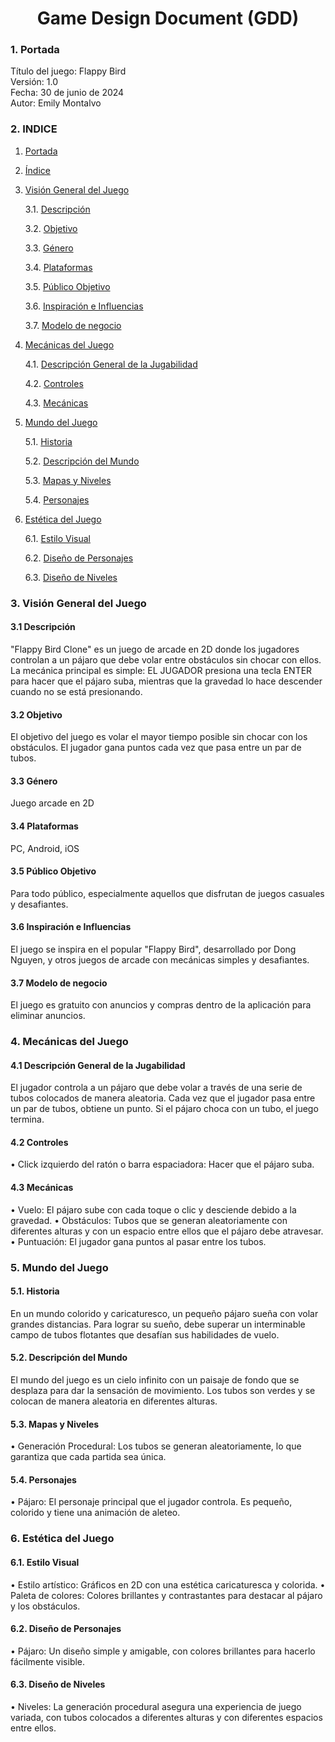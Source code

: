 # <center>Game Design Document (GDD)

<div id='id1' />

### 1. Portada

Título del juego: Flappy Bird  
Versión: 1.0  
Fecha: 30 de junio de 2024  
Autor: Emily Montalvo

<div id='id2' />

### 2. INDICE

1. [Portada](#id1)

2. [Índice](#id2)

3. [Visión General del Juego](#id3)

   3.1. [Descripción](#id31)

   3.2. [Objetivo](#id32)

   3.3. [Género](#id33)

   3.4. [Plataformas](#id34)

   3.5. [Público Objetivo](#id35)

   3.6. [Inspiración e Influencias](#id36)

   3.7. [Modelo de negocio](#id37)

4. [Mecánicas del Juego](#id4)

   4.1. [Descripción General de la Jugabilidad](#id41)

   4.2. [Controles](#id42)

   4.3. [Mecánicas](#id43)

5. [Mundo del Juego](#id5)

   5.1. [Historia](#id51)

   5.2. [Descripción del Mundo](#id52)

   5.3. [Mapas y Niveles](#id53)

   5.4. [Personajes](#id54)

6. [Estética del Juego](#id6)

   6.1. [Estilo Visual](#id61)

   6.2. [Diseño de Personajes](#id62)

   6.3. [Diseño de Niveles](#id63)

<div id='id3' />

### 3. Visión General del Juego

<div id='id31' />

#### 3.1 Descripción

"Flappy Bird Clone" es un juego de arcade en 2D donde los jugadores controlan a un pájaro que debe volar entre obstáculos sin chocar con ellos. La mecánica principal es simple: EL JUGADOR presiona una tecla ENTER para hacer que el pájaro suba, mientras que la gravedad lo hace descender cuando no se está presionando.

<div id='id32' />

#### 3.2 Objetivo

El objetivo del juego es volar el mayor tiempo posible sin chocar con los obstáculos. El jugador gana puntos cada vez que pasa entre un par de tubos.

<div id='id33' />

#### 3.3 Género

Juego arcade en 2D

<div id='id34' />

#### 3.4 Plataformas

PC, Android, iOS

<div id='id35' />

#### 3.5 Público Objetivo

Para todo público, especialmente aquellos que disfrutan de juegos casuales y desafiantes.

<div id='id36' />

#### 3.6 Inspiración e Influencias

El juego se inspira en el popular "Flappy Bird", desarrollado por Dong Nguyen, y otros juegos de arcade con mecánicas simples y desafiantes.

<div id='id37' />

#### 3.7 Modelo de negocio

El juego es gratuito con anuncios y compras dentro de la aplicación para eliminar anuncios.

<div id='id4' />

### 4. Mecánicas del Juego

<div id='id41' />

#### 4.1 Descripción General de la Jugabilidad

El jugador controla a un pájaro que debe volar a través de una serie de tubos colocados de manera aleatoria. Cada vez que el jugador pasa entre un par de tubos, obtiene un punto. Si el pájaro choca con un tubo, el juego termina.

<div id='id42' />

#### 4.2 Controles

• Click izquierdo del ratón o barra espaciadora: Hacer que el pájaro suba.

<div id='id43' />

#### 4.3 Mecánicas

• Vuelo: El pájaro sube con cada toque o clic y desciende debido a la gravedad.
• Obstáculos: Tubos que se generan aleatoriamente con diferentes alturas y con un espacio entre ellos que el pájaro debe atravesar.
• Puntuación: El jugador gana puntos al pasar entre los tubos.

<div id='id5' />

### 5. Mundo del Juego

<div id='id51' />

#### 5.1. Historia

En un mundo colorido y caricaturesco, un pequeño pájaro sueña con volar grandes distancias. Para lograr su sueño, debe superar un interminable campo de tubos flotantes que desafían sus habilidades de vuelo.

<div id='id52' />

#### 5.2. Descripción del Mundo

El mundo del juego es un cielo infinito con un paisaje de fondo que se desplaza para dar la sensación de movimiento. Los tubos son verdes y se colocan de manera aleatoria en diferentes alturas.

<div id='id53' />

#### 5.3. Mapas y Niveles

• Generación Procedural: Los tubos se generan aleatoriamente, lo que garantiza que cada partida sea única.

<div id='id54' />

#### 5.4. Personajes

• Pájaro: El personaje principal que el jugador controla. Es pequeño, colorido y tiene una animación de aleteo.

<div id='id6' />

### 6. Estética del Juego

<div id='id61' />

#### 6.1. Estilo Visual

• Estilo artístico: Gráficos en 2D con una estética caricaturesca y colorida.
• Paleta de colores: Colores brillantes y contrastantes para destacar al pájaro y los obstáculos.

<div id='id62' />

#### 6.2. Diseño de Personajes

• Pájaro: Un diseño simple y amigable, con colores brillantes para hacerlo fácilmente visible.

<div id='id63' />

#### 6.3. Diseño de Niveles

• Niveles: La generación procedural asegura una experiencia de juego variada, con tubos colocados a diferentes alturas y con diferentes espacios entre ellos.
